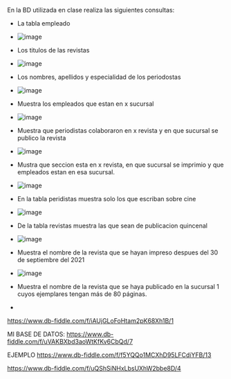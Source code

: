 En la BD utilizada en clase realiza las siguientes consultas:

* La tabla empleado
* ![image](https://user-images.githubusercontent.com/101658619/170726631-db4b30da-9604-4d92-9333-9769bc974f20.png)

* Los titulos de las revistas 
* ![image](https://user-images.githubusercontent.com/101658619/170727191-7943a2dd-4841-4929-992f-2c77a6238ee2.png)

* Los nombres, apellidos y especialidad de los periodostas
* ![image](https://user-images.githubusercontent.com/101658619/170727681-318799c1-3a07-4171-a6d0-cb82214fec91.png)


* Muestra los empleados que estan en x sucursal
* ![image](https://user-images.githubusercontent.com/101658619/170730713-5a4792f3-3dd0-4047-8e39-d81e34107c4f.png)

* Muestra que periodistas colaboraron en x revista y en que sucursal se publico la revista
* ![image](https://user-images.githubusercontent.com/101658619/170734977-b0e4e740-00ef-4e81-918b-a2d7c25746fc.png)


* Mustra que seccion esta en x revista, en que sucursal se imprimio y que empleados estan en esa sucursal.
* ![image](https://user-images.githubusercontent.com/101658619/170737907-6f2d148d-5d2f-4807-a77d-2332be72173c.png)

* En la tabla peridistas muestra solo los que escriban sobre cine
* ![image](https://user-images.githubusercontent.com/101658619/170739654-45001044-c658-4373-bf78-1abf58e117fb.png)

* De la tabla revistas muestra las que sean de publicacion quincenal
* ![image](https://user-images.githubusercontent.com/101658619/170740122-8c48d95e-1961-4589-a7be-d342ae935b8b.png)

* Muestra el nombre de la revista que se hayan impreso despues del 30 de septiembre del 2021
* ![image](https://user-images.githubusercontent.com/101658619/171624224-b04872b4-823b-42d3-bf52-7cd0f091c0d0.png)


* Muestra el nombre de la revista que se haya publicado en la sucursal 1 cuyos ejemplares tengan más de 80 páginas.
* 

https://www.db-fiddle.com/f/iAUjGLoFoHtam2pK68Xh1B/1

MI BASE DE DATOS: https://www.db-fiddle.com/f/uVAKBXbd3aoWtKfKv6CbQd/7

EJEMPLO
https://www.db-fiddle.com/f/f5YQQo1MCXhD95LFCdiYFB/13


https://www.db-fiddle.com/f/uQShSiNHxLbsUXhW2bbe8D/4
